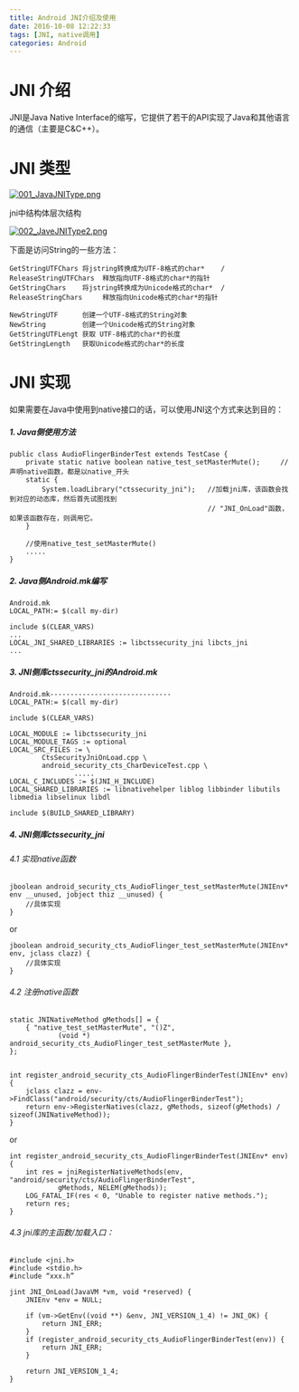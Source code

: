```yaml
---
title: Android JNI介绍及使用
date: 2016-10-08 12:22:33
tags: [JNI, native调用]
categories: Android
---
```


# JNI 介绍 #
JNI是Java Native Interface的缩写，它提供了若干的API实现了Java和其他语言的通信（主要是C&C++）。


# JNI 类型 #

[![001_JavaJNIType.png](https://i.loli.net/2018/12/15/5c14f2f87c115.png)](https://i.loli.net/2018/12/15/5c14f2f87c115.png)

jni中结构体层次结构

[![002_JaveJNIType2.png](https://i.loli.net/2018/12/15/5c14f2f8833c4.png)](https://i.loli.net/2018/12/15/5c14f2f8833c4.png)


下面是访问String的一些方法：

    GetStringUTFChars 将jstring转换成为UTF-8格式的char*    /  ReleaseStringUTFChars  释放指向UTF-8格式的char*的指针
    GetStringChars    将jstring转换成为Unicode格式的char*  /  ReleaseStringChars     释放指向Unicode格式的char*的指针
    
    NewStringUTF      创建一个UTF-8格式的String对象
    NewString         创建一个Unicode格式的String对象
    GetStringUTFLengt 获取 UTF-8格式的char*的长度　
    GetStringLength   获取Unicode格式的char*的长度

<!-- more -->

# JNI 实现 #

如果需要在Java中使用到native接口的话，可以使用JNI这个方式来达到目的：

##### 1. Java侧使用方法
    public class AudioFlingerBinderTest extends TestCase {                                                                                                                                                        
        private static native boolean native_test_setMasterMute();     //声明native函数，都是以native_开头                                                                                                                                                             
        static {                                                                                                                                                        
            System.loadLibrary("ctssecurity_jni");   //加载jni库，该函数会找到对应的动态库，然后首先试图找到 
                                                     // "JNI_OnLoad"函数，如果该函数存在，则调用它。             
        }                                                                                                                                                                  
        
        //使用native_test_setMasterMute()                                                                                                          
        .....                                                                                                                                                               
    }                                                                                                                                                

##### 2. Java侧Android.mk编写    
    Android.mk
    LOCAL_PATH:= $(call my-dir)
    
    include $(CLEAR_VARS)
    ...
    LOCAL_JNI_SHARED_LIBRARIES := libctssecurity_jni libcts_jni
    ...


##### 3. JNI侧库ctssecurity_jni的Android.mk
    Android.mk------------------------------
    LOCAL_PATH:= $(call my-dir)
    
    include $(CLEAR_VARS)
    
    LOCAL_MODULE := libctssecurity_jni
    LOCAL_MODULE_TAGS := optional
    LOCAL_SRC_FILES := \
    		CtsSecurityJniOnLoad.cpp \
    		android_security_cts_CharDeviceTest.cpp \
                    .....
    LOCAL_C_INCLUDES := $(JNI_H_INCLUDE)
    LOCAL_SHARED_LIBRARIES := libnativehelper liblog libbinder libutils libmedia libselinux libdl
    
    include $(BUILD_SHARED_LIBRARY)


##### 4. JNI侧库ctssecurity_jni

###### 4.1 实现native函数

    jboolean android_security_cts_AudioFlinger_test_setMasterMute(JNIEnv* env __unused, jobject thiz __unused) {
        //具体实现
    }

or

    jboolean android_security_cts_AudioFlinger_test_setMasterMute(JNIEnv* env, jclass clazz) {
        //具体实现
    }

###### 4.2 注册native函数
    static JNINativeMethod gMethods[] = {
        { "native_test_setMasterMute", "()Z",
                (void *) android_security_cts_AudioFlinger_test_setMasterMute },
    };


    int register_android_security_cts_AudioFlingerBinderTest(JNIEnv* env) {
        jclass clazz = env->FindClass("android/security/cts/AudioFlingerBinderTest");
        return env->RegisterNatives(clazz, gMethods, sizeof(gMethods) / sizeof(JNINativeMethod));
    }

or

    int register_android_security_cts_AudioFlingerBinderTest(JNIEnv* env) {
        int res = jniRegisterNativeMethods(env, "android/security/cts/AudioFlingerBinderTest",
                gMethods, NELEM(gMethods));
        LOG_FATAL_IF(res < 0, "Unable to register native methods.");
        return res;
    }


###### 4.3 jni库的主函数/加载入口：
    #include <jni.h>
    #include <stdio.h>
    #include “xxx.h”
    
    jint JNI_OnLoad(JavaVM *vm, void *reserved) {
        JNIEnv *env = NULL;
    
        if (vm->GetEnv((void **) &env, JNI_VERSION_1_4) != JNI_OK) {
            return JNI_ERR;
        }
        if (register_android_security_cts_AudioFlingerBinderTest(env)) {
            return JNI_ERR;
        }
    
        return JNI_VERSION_1_4;
    }

